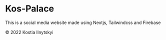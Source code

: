 # Kos-Palace
This is a social media website made using Nextjs, Tailwindcss and Firebase

© 2022 Kostia Ilnytskyi
